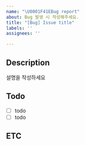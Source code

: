 ```yaml
---
name: "\U0001F41EBug report"
about: Bug 발생 시 작성해주세요.
title: "[Bug] Issue title"
labels: ''
assignees: ''

---
```


## Description
설명을 작성하세요

## Todo
- [ ] todo
- [ ] todo

## ETC
